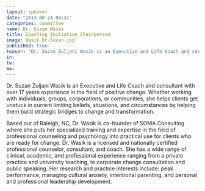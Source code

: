 ```yaml
---
layout: speaker
date: "2013-08-24 08:31"
categories: committee
name: Dr. Suzan Wasik
title: Coaching Initiative Chairperson
image: Wasik_Dr-Suzan.jpg
published: true
teaser: "Dr. Suzan Zuljani Wasik is an Executive and Life Coach and consultant with over 17 years experience in the field of positive change. Whether working with individuals, groups, corporations, or communities, she helps clients get unstuck in current limiting beliefs, situations, and circumstances by helping them build strategic bridges to change and transformation."
in:
tw:
ww: 
---
```


Dr. Suzan Zuljani Wasik is an Executive and Life Coach and consultant with over 17 years experience in the field of positive change. Whether working with individuals, groups, corporations, or communities, she helps clients get unstuck in current limiting beliefs, situations, and circumstances by helping them build strategic bridges to change and transformation.

Based out of Raleigh, NC, Dr. Wasik is co-founder of SOMA Consulting where she puts her specialized training and expertise in the field of professional counseling and psychology into practical use for clients who are ready for change. Dr. Wasik is a licensed and nationally certified professional counselor, consultant, and coach.  She has a wide range of clinical, academic, and professional experience ranging from a private practice and university teaching, to corporate change consultation and public speaking. Her research and practice interests include: peak performance, managing cultural anxiety, intentional parenting, and personal and professional leadership development.